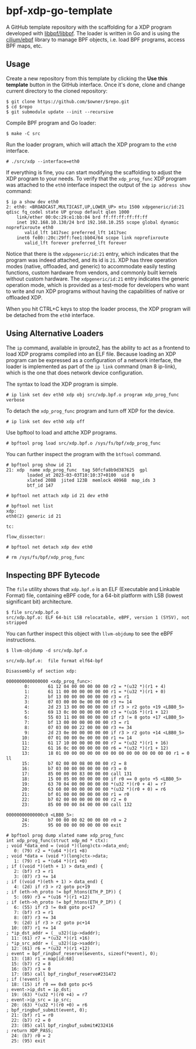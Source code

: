 # bpf-xdp-go-template

A GitHub template repository with the scaffolding for a XDP program developed with [libbpf/libbpf].
The loader is written in Go and is using the [cilium/ebpf] library to manage BPF objects, i.e. load BPF programs,
access BPF maps, etc.

## Usage

Create a new repository from this template by clicking the **Use this template** button in the GitHub interface.
Once it's done, clone and change current directory to the cloned repository:

```
$ git clone https://github.com/$owner/$repo.git
$ cd $repo
$ git submodule update --init --recursive
```

Compile BPF program and Go loader:

```
$ make -C src
```

Run the loader program, which will attach the XDP program to the `eth0` interface.

``` console
# ./src/xdp --interface=eth0
```

If everything is fine, you can start modifying the scaffolding to adjust the XDP program to your needs.
To verify that the `xdp_prog_func` XDP program was attached to the `eth0` interface inspect the output
of the `ip address show` command:

``` console
$ ip a show dev eth0
2: eth0: <BROADCAST,MULTICAST,UP,LOWER_UP> mtu 1500 xdpgeneric/id:21 qdisc fq_codel state UP group default qlen 1000
    link/ether 00:0c:29:e1:bb:04 brd ff:ff:ff:ff:ff:ff
    inet 192.168.10.130/24 brd 192.168.10.255 scope global dynamic noprefixroute eth0
       valid_lft 1417sec preferred_lft 1417sec
    inet6 fe80::20c:29ff:fee1:bb04/64 scope link noprefixroute
       valid_lft forever preferred_lft forever
```

Notice that there is the `xdpgeneric/id:21` entry, which indicates that the program was indeed attached,
and its id is `21`. XDP has three operation modes (native, offloaded, and generic) to accommodate easily
testing functions, custom hardware from vendors, and commonly built kernels without custom hardware.
The `xdpgeneric/id:21` entry indicates the generic operation mode, which is provided as a test-mode
for developers who want to write and run XDP programs without having the capabilities of native or offloaded XDP.

When you hit CTRL+C keys to stop the loader process, the XDP program will be detached from the `eth0` interface.


## Using Alternative Loaders

The `ip` command, available in iproute2, has the ability to act as a frontend to load XDP programs compiled
into an ELF file. Because loading an XDP program can be expressed as a configuration of a network interface,
the loader is implemented as part of the `ip link` command (man 8 ip-link), which is the one that does network
device configuration.

The syntax to load the XDP program is simple.

```
# ip link set dev eth0 xdp obj src/xdp.bpf.o program xdp_prog_func verbose
```

To detach the `xdp_prog_func` program and turn off XDP for the device.

```
# ip link set dev eth0 xdp off
```

Use bpftool to load and attche XDP programs.

```
# bpftool prog load src/xdp.bpf.o /sys/fs/bpf/xdp_prog_func
```

You can further inspect the program with the `btftool` command.

``` console
# bpftool prog show id 21
21: xdp  name xdp_prog_func  tag 50fcfa8b9d387625  gpl
        loaded_at 2023-03-03T10:10:37+0100  uid 0
        xlated 208B  jited 123B  memlock 4096B  map_ids 3
        btf_id 147
```

```
# bpftool net attach xdp id 21 dev eth0
```

``` console
# bpftool net list
xdp:
eth0(2) generic id 21

tc:

flow_dissector:
```

```
# bpftool net detach xdp dev eth0
```
```
# rm /sys/fs/bpf/xdp_prog_func
```

## Inspecting BPF Bytecode

The `file` utility shows that `xdp.bpf.o` is an ELF (Executable and Linkable Format) file, containing eBPF
code, for a 64-bit platform with LSB (lowest significant bit) architecture.

``` console
$ file src/xdp.bpf.o
src/xdp.bpf.o: ELF 64-bit LSB relocatable, eBPF, version 1 (SYSV), not stripped
```

You can further inspect this object with `llvm-objdump` to see the eBPF instructions.

``` console
$ llvm-objdump -d src/xdp.bpf.o

src/xdp.bpf.o:  file format elf64-bpf

Disassembly of section xdp:

0000000000000000 <xdp_prog_func>:
       0:       61 12 04 00 00 00 00 00 r2 = *(u32 *)(r1 + 4)
       1:       61 11 00 00 00 00 00 00 r1 = *(u32 *)(r1 + 0)
       2:       bf 13 00 00 00 00 00 00 r3 = r1
       3:       07 03 00 00 0e 00 00 00 r3 += 14
       4:       2d 23 13 00 00 00 00 00 if r3 > r2 goto +19 <LBB0_5>
       5:       69 13 0c 00 00 00 00 00 r3 = *(u16 *)(r1 + 12)
       6:       55 03 11 00 08 00 00 00 if r3 != 8 goto +17 <LBB0_5>
       7:       bf 13 00 00 00 00 00 00 r3 = r1
       8:       07 03 00 00 22 00 00 00 r3 += 34
       9:       2d 23 0e 00 00 00 00 00 if r3 > r2 goto +14 <LBB0_5>
      10:       07 01 00 00 0e 00 00 00 r1 += 14
      11:       61 17 10 00 00 00 00 00 r7 = *(u32 *)(r1 + 16)
      12:       61 16 0c 00 00 00 00 00 r6 = *(u32 *)(r1 + 12)
      13:       18 01 00 00 00 00 00 00 00 00 00 00 00 00 00 00 r1 = 0 ll
      15:       b7 02 00 00 08 00 00 00 r2 = 8
      16:       b7 03 00 00 00 00 00 00 r3 = 0
      17:       85 00 00 00 83 00 00 00 call 131
      18:       15 00 05 00 00 00 00 00 if r0 == 0 goto +5 <LBB0_5>
      19:       63 70 04 00 00 00 00 00 *(u32 *)(r0 + 4) = r7
      20:       63 60 00 00 00 00 00 00 *(u32 *)(r0 + 0) = r6
      21:       bf 01 00 00 00 00 00 00 r1 = r0
      22:       b7 02 00 00 00 00 00 00 r2 = 0
      23:       85 00 00 00 84 00 00 00 call 132

00000000000000c0 <LBB0_5>:
      24:       b7 00 00 00 02 00 00 00 r0 = 2
      25:       95 00 00 00 00 00 00 00 exit
```

``` console
# bpftool prog dump xlated name xdp_prog_func
int xdp_prog_func(struct xdp_md * ctx):
; void *data_end = (void *)(long)ctx->data_end;
   0: (79) r2 = *(u64 *)(r1 +8)
; void *data = (void *)(long)ctx->data;
   1: (79) r1 = *(u64 *)(r1 +0)
; if ((void *)(eth + 1) > data_end) {
   2: (bf) r3 = r1
   3: (07) r3 += 14
; if ((void *)(eth + 1) > data_end) {
   4: (2d) if r3 > r2 goto pc+19
; if (eth->h_proto != bpf_htons(ETH_P_IP)) {
   5: (69) r3 = *(u16 *)(r1 +12)
; if (eth->h_proto != bpf_htons(ETH_P_IP)) {
   6: (55) if r3 != 0x8 goto pc+17
   7: (bf) r3 = r1
   8: (07) r3 += 34
   9: (2d) if r3 > r2 goto pc+14
  10: (07) r1 += 14
; *ip_dst_addr = (__u32)(ip->daddr);
  11: (61) r7 = *(u32 *)(r1 +16)
; *ip_src_addr = (__u32)(ip->saddr);
  12: (61) r6 = *(u32 *)(r1 +12)
; event = bpf_ringbuf_reserve(&events, sizeof(*event), 0);
  13: (18) r1 = map[id:68]
  15: (b7) r2 = 8
  16: (b7) r3 = 0
  17: (85) call bpf_ringbuf_reserve#231472
; if (!event) {
  18: (15) if r0 == 0x0 goto pc+5
; event->ip_dst = ip_dst;
  19: (63) *(u32 *)(r0 +4) = r7
; event->ip_src = ip_src;
  20: (63) *(u32 *)(r0 +0) = r6
; bpf_ringbuf_submit(event, 0);
  21: (bf) r1 = r0
  22: (b7) r2 = 0
  23: (85) call bpf_ringbuf_submit#232416
; return XDP_PASS;
  24: (b7) r0 = 2
  25: (95) exit
```

[libbpf/libbpf]: https://github.com/libbpf/libbpf
[libbpf/libbpf-bootstrap]: https://github.com/libbpf/libbpf-bootstrap
[cilium/ebpf]: https://github.com/cilium/ebpf
